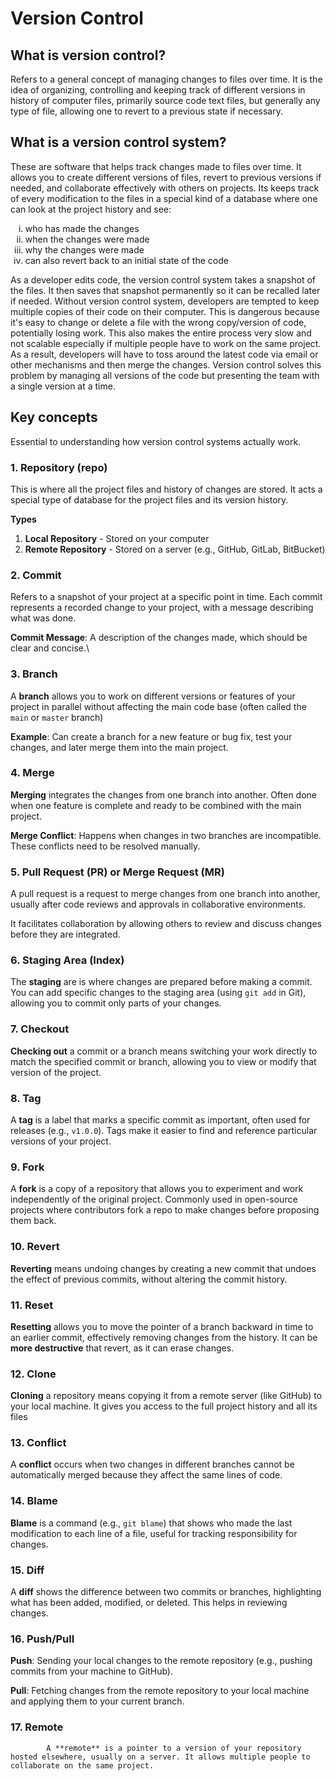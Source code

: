 # Version Control
## What is version control?
Refers to a general concept of managing changes to files over time. It is the idea of organizing, controlling and keeping track of different versions in history of computer files, primarily source code text files, but generally any type of file, allowing one to revert to a previous state if necessary.
## What is a version control system?
These are software that helps track changes made to files over time. It allows you to create different versions of files, revert to previous versions if needed, and collaborate effectively with others on projects. 
Its keeps track of every modification to the files in a special kind of a database where one can look at the project history and see:
<ol type='i'>
	<li> who has made the changes </li>
	<li> when the changes were made </li>
	<li> why the changes were made </li>
	<li> can also revert back to an initial state of the code </li>
</ol>
As a developer edits code, the version control system takes a snapshot of the files. It then saves that snapshot permanently so it can be recalled later if needed.
Without version control system, developers are tempted to keep multiple copies of their code on their computer. This is dangerous because it's easy to change or delete a file with the wrong copy/version of code, potentially losing work. This also makes the entire process very slow and not scalable especially if multiple people have to work on the same project.
As a result, developers will have to toss around the latest code via email or other mechanisms and then merge the changes. Version control solves this problem by managing all versions of the code but presenting the team with a single version at a time.

## Key concepts
Essential to understanding how version control systems actually work.
### 1. Repository (repo)
This is where all the project files and history of changes are stored. It acts a special type of database for the project files and its version history.

**Types**
1. **Local Repository** - Stored on your computer
2. **Remote Repository** - Stored on a server (e.g., GitHub, GitLab, BitBucket) 
### 2. **Commit**
Refers to a snapshot of your project at a specific point in time. Each commit represents a recorded change to your project, with a message describing what was done.

**Commit Message**: A description of the changes made, which should be clear and concise.\

### 3. Branch
A **branch** allows you to work on different versions or features of your project in parallel without affecting the main code base (often called the `main` or `master` branch)

**Example**: Can create a branch for a new feature or bug fix, test your changes, and later merge them into the main project.

### 4. Merge
**Merging** integrates the changes from one branch into another. Often done when one feature is complete and ready to be combined with the main project.

**Merge Conflict**: Happens when changes in two branches are incompatible. These conflicts need to be resolved manually.

### 5. Pull Request (PR) or Merge Request (MR)
A pull request is a request to merge changes from one branch into another, usually after code reviews and approvals in collaborative environments.

It facilitates collaboration by allowing others to review and discuss changes before they are integrated.

### 6. Staging Area (Index)
The **staging** are is where changes are prepared before making a commit. You can add specific changes to the staging area (using `git add` in Git), allowing you to commit only parts of your changes.

### 7. Checkout
**Checking out** a commit or a branch means switching your work directly to match the specified commit or branch, allowing you to view or modify that version of the project.

### 8. Tag
A **tag** is a label that marks a specific commit as important, often used for releases (e.g., `v1.0.0`). Tags make it easier to find and reference particular versions of your project.

### 9. Fork 
A **fork** is a copy of a repository that allows you to experiment and work independently of the original project. Commonly used in open-source projects where contributors fork a repo to make changes before proposing them back.

### 10. Revert
**Reverting** means undoing changes by creating a new commit that undoes the effect of previous commits, without altering the commit history.

### 11. Reset
**Resetting** allows you to move the pointer of a branch backward in time to an earlier commit, effectively removing changes from the history. It can be **more destructive** that revert, as it can erase changes.

### 12. Clone
**Cloning** a repository means copying it from a remote server (like GitHub) to your local machine. It gives you access to the full project history and all its files

### 13. Conflict
A **conflict** occurs when two changes in different branches cannot be automatically merged because they affect the same lines of code. 

### 14. Blame
**Blame** is a command (e.g., `git blame`) that shows who made the last modification to each line of a file, useful for tracking responsibility for changes.

### 15. Diff
A **diff** shows the difference between two commits or branches, highlighting what has been added, modified, or deleted. This helps in reviewing changes.

### 16. Push/Pull
**Push**: Sending your local changes to the remote repository (e.g., pushing commits from your machine to GitHub).

**Pull**: Fetching changes from the remote repository to your local machine and applying them to your current branch.

### 17. Remote
			A **remote** is a pointer to a version of your repository hosted elsewhere, usually on a server. It allows multiple people to collaborate on the same project.